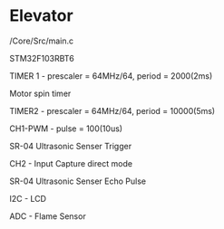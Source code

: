 # Elevator

/Core/Src/main.c

STM32F103RBT6

TIMER 1 - prescaler = 64MHz/64, period = 2000(2ms)

Motor spin timer

TIMER2 - prescaler = 64MHz/64, period = 10000(5ms)

CH1-PWM - pulse = 100(10us)

SR-04 Ultrasonic Senser Trigger 

CH2 - Input Capture direct mode

SR-04 Ultrasonic Senser Echo Pulse 

I2C - LCD

ADC - Flame Sensor
